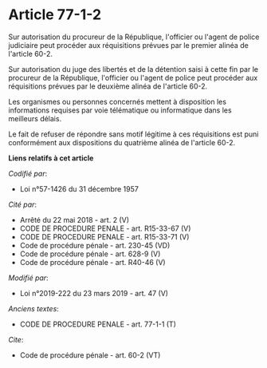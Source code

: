 # Article 77-1-2

Sur autorisation du procureur de la République, l'officier ou l'agent de police judiciaire peut procéder aux réquisitions
prévues par le premier alinéa de l'article 60-2.

Sur autorisation du juge des libertés et de la détention saisi à cette fin par le procureur de la République, l'officier ou
l'agent de police peut procéder aux réquisitions prévues par le deuxième alinéa de l'article 60-2.

Les organismes ou personnes concernés mettent à disposition les informations requises par voie télématique ou informatique
dans les meilleurs délais.

Le fait de refuser de répondre sans motif légitime à ces réquisitions est puni conformément aux dispositions du quatrième
alinéa de l'article 60-2.

**Liens relatifs à cet article**

_Codifié par_:

  - Loi n°57-1426 du 31 décembre 1957

_Cité par_:

  - Arrêté du 22 mai 2018 - art. 2 (V)
  - CODE DE PROCEDURE PENALE - art. R15-33-67 (V)
  - CODE DE PROCEDURE PENALE - art. R15-33-71 (V)
  - Code de procédure pénale - art. 230-45 (VD)
  - Code de procédure pénale - art. 628-9 (V)
  - Code de procédure pénale - art. R40-46 (V)

_Modifié par_:

  - Loi n°2019-222 du 23 mars 2019 - art. 47 (V)

_Anciens textes_:

  - CODE DE PROCEDURE PENALE - art. 77-1-1 (T)

_Cite_:

  - Code de procédure pénale - art. 60-2 (VT)
